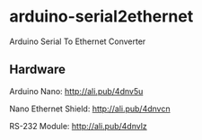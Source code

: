 # arduino-serial2ethernet
Arduino Serial To Ethernet Converter

## Hardware

Arduino Nano: http://ali.pub/4dnv5u

Nano Ethernet Shield: http://ali.pub/4dnvcn

RS-232 Module: http://ali.pub/4dnvlz
